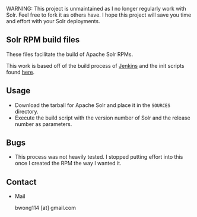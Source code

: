 WARNING: This project is unmaintained as I no longer regularly work with Solr. Feel free to fork it as others have. I hope this project will save you time and effort with your Solr deployments.

## Solr RPM build files

These files facilitate the build of Apache Solr RPMs.

This work is based off of the build process of
[Jenkins](https://github.com/jenkinsci/jenkins) and the init scripts found
[here](https://github.com/jbusby/solr-initd).

## Usage

* Download the tarball for Apache Solr and place it in the `SOURCES` directory. 
* Execute the build script with the version number of Solr and the release number as parameters.

## Bugs

* This process was not heavily tested. I stopped putting effort into this once
  I created the RPM the way I wanted it.

## Contact

* Mail

  bwong114 [at] gmail.com
